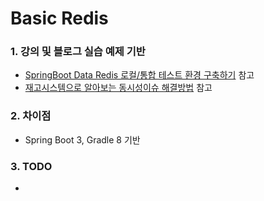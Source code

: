 # Basic Redis

### 1. 강의 및 블로그 실습 예제 기반

- [SpringBoot Data Redis 로컬/통합 테스트 환경 구축하기](https://jojoldu.tistory.com/297 "SpringBoot Data Redis 로컬/통합 테스트 환경 구축하기")
  참고
- [재고시스템으로 알아보는 동시성이슈 해결방법](https://www.inflearn.com/course/%EB%8F%99%EC%8B%9C%EC%84%B1%EC%9D%B4%EC%8A%88-%EC%9E%AC%EA%B3%A0%EC%8B%9C%EC%8A%A4%ED%85%9C "재고시스템으로 알아보는 동시성이슈 해결방법")
  참고

### 2. 차이점

- Spring Boot 3, Gradle 8 기반

### 3. TODO

-
